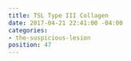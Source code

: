 ```yaml
---
title: TSL Type III Collagen
date: 2017-04-21 22:41:00 -04:00
categories:
- the-suspicious-lesion
position: 47
---
```


